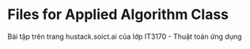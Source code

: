 # Files for Applied Algorithm Class
Bài tập trên trang hustack.soict.ai của lớp IT3170 - Thuật toán ứng dụng
